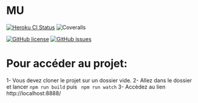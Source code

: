 # MU

[![Heroku CI Status](https://intense-beach-03756.herokuapp.com/last.svg)](https://dashboard.heroku.com/pipelines/muzik/tests)
![Coveralls](https://img.shields.io/coveralls/github/Filipedel/mu)

[![GitHub license](https://img.shields.io/github/license/Filipedel/MU)](https://github.com/Filipedel/MU/blob/main/License.md)
[![GitHub issues](https://img.shields.io/github/issues/Filipedel/mu)](https://github.com/Filipedel/mu/issues)


# Pour accéder au projet:

1- Vous devez cloner le projet sur un dossier vide.
2- Allez dans le dossier et lancer ```npm run build``` puis ``` npm run watch```
3- Accèdez au lien http://localhost:8888/ 
